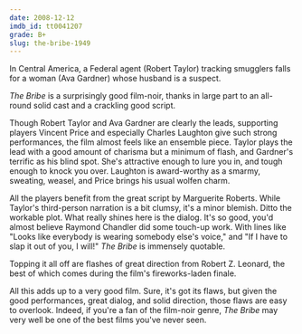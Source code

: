 ```yaml
---
date: 2008-12-12
imdb_id: tt0041207
grade: B+
slug: the-bribe-1949
---
```


In Central America, a Federal agent (Robert Taylor) tracking smugglers falls for a woman (Ava Gardner) whose husband is a suspect.

_The Bribe_ is a surprisingly good film-noir, thanks in large part to an all-round solid cast and a crackling good script.

Though Robert Taylor and Ava Gardner are clearly the leads, supporting players Vincent Price and especially Charles Laughton give such strong performances, the film almost feels like an ensemble piece. Taylor plays the lead with a good amount of charisma but a minimum of flash, and Gardner's terrific as his blind spot. She's attractive enough to lure you in, and tough enough to knock you over. Laughton is award-worthy as a smarmy, sweating, weasel, and Price brings his usual wolfen charm.

All the players benefit from the great script by Marguerite Roberts. While Taylor's third-person narration is a bit clumsy, it's a minor blemish. Ditto the workable plot. What really shines here is the dialog. It's so good, you'd almost believe Raymond Chandler did some touch-up work. With lines like "Looks like everybody is wearing somebody else's voice," and "If I have to slap it out of you, I will!" _The Bribe_ is immensely quotable.

Topping it all off are flashes of great direction from Robert Z. Leonard, the best of which comes during the film's fireworks-laden finale.

All this adds up to a very good film. Sure, it's got its flaws, but given the good performances, great dialog, and solid direction, those flaws are easy to overlook. Indeed, if you're a fan of the film-noir genre, _The Bribe_ may very well be one of the best films you've never seen.
